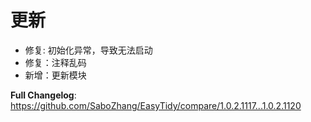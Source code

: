 
# 更新

- 修复: 初始化异常，导致无法启动
- 修复：注释乱码
- 新增：更新模块

**Full Changelog**: https://github.com/SaboZhang/EasyTidy/compare/1.0.2.1117...1.0.2.1120
